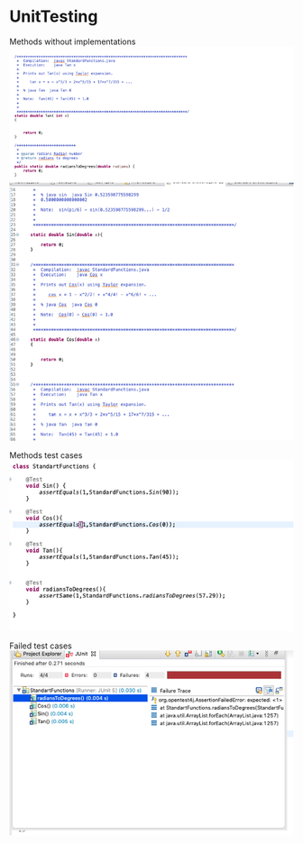 # UnitTesting

Methods without implementations
![Screenshot](ScreenShot1.png)
![Screenshot](Screenshot3.png)


Methods test cases
![Screenshot](ScreenShot2.png)


Failed test cases
![Screenshot](ScreenShot4.png)